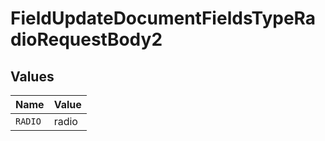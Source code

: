 # FieldUpdateDocumentFieldsTypeRadioRequestBody2


## Values

| Name    | Value   |
| ------- | ------- |
| `RADIO` | radio   |